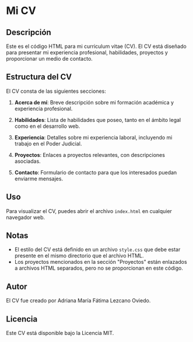# Mi CV

## Descripción
Este es el código HTML para mi curriculum vitae (CV). El CV está diseñado para presentar mi experiencia profesional, habilidades, proyectos y proporcionar un medio de contacto.

## Estructura del CV
El CV consta de las siguientes secciones:

1. **Acerca de mí**: Breve descripción sobre mi formación académica y experiencia profesional.

2. **Habilidades**: Lista de habilidades que poseo, tanto en el ámbito legal como en el desarrollo web.

3. **Experiencia**: Detalles sobre mi experiencia laboral, incluyendo mi trabajo en el Poder Judicial.

4. **Proyectos**: Enlaces a proyectos relevantes, con descripciones asociadas.

5. **Contacto**: Formulario de contacto para que los interesados puedan enviarme mensajes.

## Uso
Para visualizar el CV, puedes abrir el archivo `index.html` en cualquier navegador web.

## Notas
- El estilo del CV está definido en un archivo `style.css` que debe estar presente en el mismo directorio que el archivo HTML.
- Los proyectos mencionados en la sección "Proyectos" están enlazados a archivos HTML separados, pero no se proporcionan en este código.

## Autor
El CV fue creado por Adriana María Fátima Lezcano Oviedo.

## Licencia
Este CV está disponible bajo la Licencia MIT.

